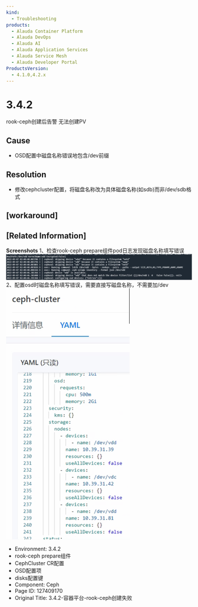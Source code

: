 ```yaml
---
kind:
  - Troubleshooting
products:
  - Alauda Container Platform
  - Alauda DevOps
  - Alauda AI
  - Alauda Application Services
  - Alauda Service Mesh
  - Alauda Developer Portal
ProductsVersion:
  - 4.1.0,4.2.x
---
```

<!-- A type of document that involves encountering a fault, diagnosing it, performing root cause analysis, and providing solutions. -->

# 3.4.2

rook-ceph创建后告警 无法创建PV

## Cause
- OSD配置中磁盘名称错误地包含/dev前缀

## Resolution
- 修改cephcluster配置，将磁盘名称改为具体磁盘名称(如sdb)而非/dev/sdb格式

## [workaround]

## [Related Information]
**Screenshots**
1、检查rook-ceph prepare组件pod日志发现磁盘名称填写错误![](assets/3-4-2-rong-qi-ping-tai-rook-cephchuang-jian-shi-bai/image2022-9-30_22-48-44.png)
2、配置osd时磁盘名称填写错误，需要直接写磁盘名称，不需要加/dev![image_1662523074699_vsffg.png](assets/3-4-2-rong-qi-ping-tai-rook-cephchuang-jian-shi-bai/image_1662523074699_vsffg.png)
- Environment: 3.4.2
- rook-ceph prepare组件
- CephCluster CR配置
- OSD配置项
- disks配置键
- Component: Ceph
- Page ID: 127409170
- Original Title: 3.4.2-容器平台-rook-ceph创建失败
